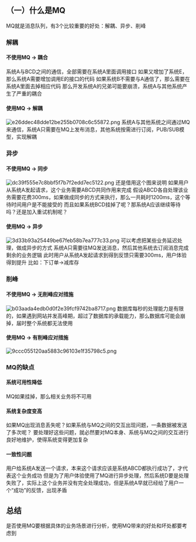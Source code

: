 ## （一）什么是MQ

MQ就是消息队列，有3个比较重要的好处：解耦、异步、削峰

### 解耦

#### 不使用MQ -> 耦合




系统A与BCD之间的通信，全部需要在系统A里面调用接口
如果又增加了系统E，那么系统A需要增加调用E的接口的代码
如果系统B不需要与A通信了，那么需要在系统A里面去掉相应代码
那么开发系统A的兄弟可能要崩溃，系统A与其他系统产生了严重的耦合

#### 使用MQ -> 解耦
![e26ddec48dde12be255b0708c6c55872.png](en-resource://database/963:1)
系统A与其他系统之间通过MQ来通信，系统A只需要在MQ上发布消息，其他系统按需进行订阅，PUB/SUB模型，实现解耦

### 异步

#### 不使用MQ -> 同步
![dc39f555e7c8bbf5f7b7f2edd7ec5122.png](en-resource://database/961:2)
还是借用这个图来说明
如果用户从系统A发起请求，这个业务需要ABCD共同作用来完成
假设ABCD各自处理该业务需要花费300ms，如果做成同步的方式来执行，那么一共耗时1200ms，这个等待时间用户是不能接受的
而且如果系统BCD挂掉了呢？那系统A应该继续等待吗？还是加入重试机制呢？

#### 使用MQ -> 异步
![3d33b93a25449be67feb58b7ea777c33.png](en-resource://database/965:1)
可以考虑把某些业务延迟处理，做成异步的方式
系统A只需要往MQ发送消息，然后其他系统去订阅消息完成剩余的业务逻辑
此时用户从系统A发起请求到得到反馈只需要300ms，用户体验得到提升
比如：下订单->减库存

### 削峰

#### 不使用MQ -> 无削峰应对措施
![b03aada4edb0d0f2e39fcf9742ba8717.png](en-resource://database/968:1)
数据库每秒的处理能力是有限的，如果遇到网站并发高峰期，超过了数据库的承载能力，那么数据库可能会崩掉，届时整个系统都无法使用

#### 使用MQ -> 有削峰应对措施
![9ccc055120aa5883c96103e1f35798c5.png](en-resource://database/970:1)


### MQ的缺点
#### 系统可用性降低
MQ如果挂掉，那么相关业务将不可用

#### 系统复杂度变高
如果MQ出现消息丢失呢？如果系统与MQ之间的交互出现问题，一条数据被发送了多次呢？
要处理好这些问题，就必然要对MQ本身、系统与MQ之间的交互进行良好地维护，使得系统变得更加复杂

#### 一致性问题
用户给系统A发送一个请求，本来这个请求应该是系统ABCD都执行成功了，才代表这个业务成功
但是为了用户体验使用了MQ进行异步处理，然后系统D要是处理失败了，实际上这个业务并没有完全处理成功，但是系统A早就已经给了用户一个“成功”的反馈，出现矛盾


## 总结
是否使用MQ要根据具体的业务场景进行分析，使用MQ带来的好处和坏处都要考虑到
